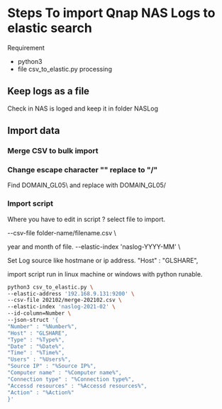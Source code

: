 # Steps To import Qnap NAS Logs to elastic search

Requirement

- python3
- file csv_to_elastic.py processing

## Keep logs as a file

Check in NAS is loged and keep it in folder NASLog

## Import data

### Merge CSV to bulk import

### Change escape character "\" replace to "/"

Find DOMAIN_GL05\ and replace with DOMAIN_GL05/

### Import script

Where you have to edit in script ?
select file to import.

--csv-file folder-name/filename.csv \

year and month of file.
--elastic-index 'naslog-YYYY-MM' \

Set Log source like hostmane or ip address.
"Host" : "GLSHARE",

import script run in linux machine or windows with python runable.

```sh
python3 csv_to_elastic.py \
--elastic-address '192.168.9.131:9200' \
--csv-file 202102/merge-202102.csv \
--elastic-index 'naslog-2021-02' \
--id-column=Number \
--json-struct '{
"Number" : "%Number%",
"Host" : "GLSHARE",
"Type" : "%Type%",
"Date" : "%Date%",
"Time" : "%Time%",
"Users" : "%Users%",
"Source IP" : "%Source IP%",
"Computer name" : "%Computer name%",
"Connection type" : "%Connection type%",
"Accessd resources" : "%Accessd resources%",
"Action" : "%Action%"
}'
```

